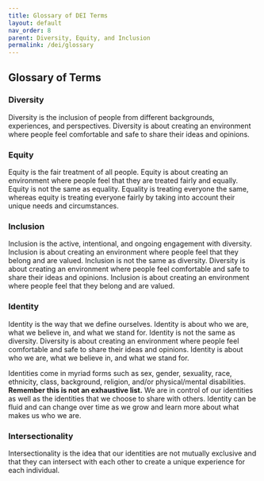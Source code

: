 ```yaml
---
title: Glossary of DEI Terms
layout: default
nav_order: 8
parent: Diversity, Equity, and Inclusion
permalink: /dei/glossary
---
```



## Glossary of Terms

### Diversity
Diversity is the inclusion of people from different backgrounds, experiences, and perspectives. Diversity is about creating an environment where people feel comfortable and safe to share their ideas and opinions.

### Equity
Equity is the fair treatment of all people. Equity is about creating an environment where people feel that they are treated fairly and equally. Equity is not the same as equality. Equality is treating everyone the same, whereas equity is treating everyone fairly by taking into account their unique needs and circumstances.

### Inclusion
Inclusion is the active, intentional, and ongoing engagement with diversity. Inclusion is about creating an environment where people feel that they belong and are valued. Inclusion is not the same as diversity. Diversity is about creating an environment where people feel comfortable and safe to share their ideas and opinions. Inclusion is about creating an environment where people feel that they belong and are valued.

### Identity
Identity is the way that we define ourselves. Identity is about who we are, what we believe in, and what we stand for. Identity is not the same as diversity. Diversity is about creating an environment where people feel comfortable and safe to share their ideas and opinions. Identity is about who we are, what we believe in, and what we stand for. 

Identities come in myriad forms such as sex, gender, sexuality, race, ethnicity, class, background, religion, and/or physical/mental disabilities. **Remember this is not an exhaustive list.** We are in control of our identities as well as the identities that we choose to share with others. Identity can be fluid and can change over time as we grow and learn more about what makes us who we are.

### Intersectionality
Intersectionality is the idea that our identities are not mutually exclusive and that they can intersect with each other to create a unique experience for each individual. 
